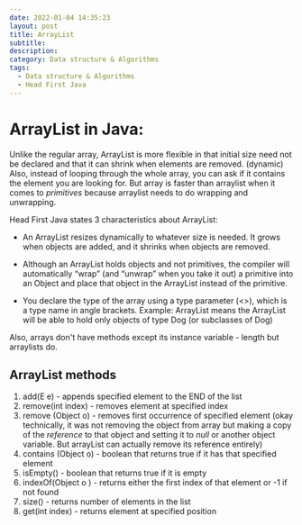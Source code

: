 ```yaml
---
date: 2022-01-04 14:35:23
layout: post
title: ArrayList
subtitle: 
description:
category: Data structure & Algorithms
tags:
  - Data structure & Algorithms
  - Head First Java
---
```

# ArrayList in Java:

Unlike the regular array, ArrayList is more flexible in that initial size need not be declared and that it can shrink when elements are removed. (dynamic)
Also, instead of looping through the whole array, you can ask if it contains the element you are looking for. But array is faster than arraylist when it comes
to *primitives* because arraylist needs to do wrapping and unwrapping.

Head First Java states 3 characteristics about ArrayList:
* An ArrayList resizes dynamically to whatever size is needed. It
  grows when objects are added, and it shrinks when objects are
  removed.

* Although an ArrayList holds objects and not primitives, the
compiler will automatically “wrap” (and “unwrap” when you take
it out) a primitive into an Object and place that object in the
ArrayList instead of the primitive.

* You declare the type of the array using a type parameter (<>), which is
  a type name in angle brackets. Example: ArrayList<Dog> means
  the ArrayList will be able to hold only objects of type Dog (or
  subclasses of Dog)

Also, arrays don't have methods except its instance variable - length but arraylists do. 

## ArrayList methods

1) add(E e) - appends specified element to the END of the list
2) remove(int index) - removes element at specified index 
3) remove (Object o) - removes first occurrence of specified element (okay technically, it was not removing the object from array but
making a copy of the *reference* to that object and setting it to *null* or another object variable. But arrayList can actually remove 
its reference entirely)
4) contains (Object o) - boolean that returns true if it has that specified element
5) isEmpty() - boolean that returns true if it is empty
6) indexOf(Object o ) -  returns either the first index of that element or -1 if not found
7) size() - returns number of elements in the list
8) get(int index) - returns element at specified position









